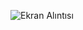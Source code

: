 ![Ekran Alıntısı](https://github.com/erolcum/Otopark/assets/110387801/d679b124-6075-44ed-b2c6-c43c564428c5)
